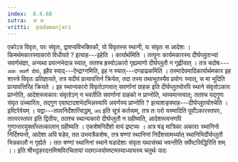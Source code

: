 ```yaml
---
index:  8.4.68
sutra:  अ अ
vritti:  padamanjari
---
```


एकोऽत्र विवृतः, परः संवृतः, द्वावप्यविभक्तिकौ, यो विवृतस्स स्थानी, यः संवृतः स आदेशः ।
किमर्थमकारस्याकारो विधीयते ? इत्याह---इहेति । कार्यार्थमिति । तत्पुनः कार्यमकारस्य दीर्घप्लुताभ्यां सवर्णसंज्ञा, अन्यथा प्रयत्नभेदान्न स्यात्, ततश्च ह्रस्वोऽकारो गृह्यमाणो दीर्घप्लुतौ न गृह्णीयात् । तत्र चदोषः---`अकः सवर्णे दीर्घः`, इहैव स्याद्---ऐन्द्राग्नमिति, इह न स्यात्---दण्डाढकमिति । तस्मादेवमादिकार्यार्थमकार इह शास्त्रे विवृतः प्रतिज्ञायते, तत्र यदीयं प्रत्यापत्तिर्न क्रियेत, तदा तस्य तथाभूतस्यैव प्रयोगः स्यात्, स मा भूदिति प्रत्यापत्तिरिह क्रियते ।
इह स्थान्यकारो विवृतोऽण्त्वात् सवर्णानां ग्राहक इति दीर्घप्लुतयोरपि स्थाने संवृतोऽकारः प्राप्नोति, आदेशस्त्वकारः संवृतोऽण् न भवतीति सवर्णानां ग्राहको न प्राप्नोति, भाव्यमानत्वात्; ततश्च यद्गुणः संवृत उच्चारितः, तद्गुण एवाष्टादशभेदभिन्नस्यापि अवर्णस्य प्राप्नोति ? इत्याशङ्क्याह---दीर्घप्लुतयोश्चेति । इष्टिरेवेयम् । यद्वा---तपरनिर्देशात्सिद्धम्, `अद` इति सूत्रं कर्तव्यम्, तत्र तः परो यस्मादिति पूर्वोऽकारस्तपरः, तात्परस्तपर इति द्वितीयः, ततश्च स्थान्यकारो दीर्घप्लुतौ न ग्रहीष्यति, आदेशस्त्वनणपि गुणान्तरयुक्ताँस्तत्कालान् ग्रहीष्यति । एकशेषनिर्देशो वायं द्रष्टव्यः । अत्र षड् मात्रिका अकाराः स्थानिनो निर्दिश्यन्ते, आदेशा अपि षडेव, तत उभयत्रैकशेषः, तत्र षण्णां स्थानिनां निर्देशसामर्थ्यात् स्थानिभिर्दीर्घप्लुतौ भिन्नकालौ न गृह्येते । ततः षण्णां स्थानिनां स्थाने षडादेशाः संवृता यथासंख्यं भवन्तीति सर्वेष्टसिद्धिरिति शम् ।।
इति श्रीभट्टहरदत्तमिश्रविरचितायां पदमञ्जर्यामष्टमस्याध्यायस्य चतुर्थः पादः


